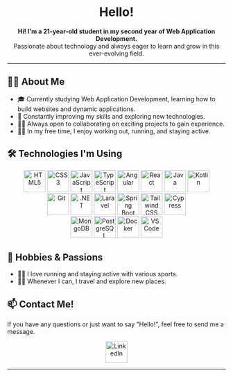 <h1 align="center">Hello!</h1>

<p align="center">
  <b>Hi! I'm a 21-year-old student in my second year of Web Application Development.</b><br/>
  Passionate about technology and always eager to learn and grow in this ever-evolving field.
</p>

<hr/>

<h2>👨‍💻 About Me</h2>
<ul>
  <li>🎓 Currently studying Web Application Development, learning how to build websites and dynamic applications.</li>
  <li>🌱 Constantly improving my skills and exploring new technologies.</li>
  <li>🧑‍🏫 Always open to collaborating on exciting projects to gain experience.</li>
  <li>🏋️‍♂️ In my free time, I enjoy working out, running, and staying active.</li>
</ul>

<h2>🛠️ Technologies I'm Using</h2>
<p align="center">
  <img src="https://cdn.jsdelivr.net/gh/devicons/devicon/icons/html5/html5-original.svg" title="HTML5" alt="HTML5" width="50"/>
  <img src="https://cdn.jsdelivr.net/gh/devicons/devicon/icons/css3/css3-original.svg" title="CSS3" alt="CSS3" width="50"/>
  <img src="https://cdn.jsdelivr.net/gh/devicons/devicon/icons/javascript/javascript-original.svg" title="JavaScript" alt="JavaScript" width="50"/>
  <img src="https://cdn.jsdelivr.net/gh/devicons/devicon/icons/typescript/typescript-original.svg" title="TypeScript" alt="TypeScript" width="50"/>
  <img src="https://cdn.jsdelivr.net/gh/devicons/devicon/icons/angularjs/angularjs-original.svg" title="Angular" alt="Angular" width="50"/>
  <img src="https://cdn.jsdelivr.net/gh/devicons/devicon/icons/react/react-original.svg" title="React" alt="React" width="50"/>
  <img src="https://cdn.jsdelivr.net/gh/devicons/devicon/icons/java/java-original.svg" title="Java" alt="Java" width="50"/>
  <img src="https://cdn.jsdelivr.net/gh/devicons/devicon/icons/kotlin/kotlin-original.svg" title="Kotlin" alt="Kotlin" width="50"/>
  <br>
  <img src="https://cdn.jsdelivr.net/gh/devicons/devicon/icons/git/git-original.svg" title="Git" alt="Git" width="50"/>
  <img src="https://cdn.jsdelivr.net/gh/devicons/devicon/icons/dot-net/dot-net-original.svg" title=".NET" alt=".NET" width="50"/>
  <img src="https://cdn.jsdelivr.net/gh/devicons/devicon/icons/laravel/laravel-original.svg" title="Laravel" alt="Laravel" width="50"/>
  <img src="https://cdn.jsdelivr.net/gh/devicons/devicon/icons/spring/spring-original.svg" title="Spring Boot" alt="Spring Boot" width="50"/>
  <img src="https://cdn.jsdelivr.net/gh/devicons/devicon/icons/tailwindcss/tailwindcss-plain.svg" title="Tailwind CSS" alt="Tailwind CSS" width="50"/>
  <img src="https://raw.githubusercontent.com/cypress-io/cypress-icons/main/src/favicon/favicon-32x32.png" title="Cypress" alt="Cypress" width="50"/>
  <br>
  <img src="https://cdn.jsdelivr.net/gh/devicons/devicon/icons/mongodb/mongodb-original.svg" title="MongoDB" alt="MongoDB" width="50"/>
  <img src="https://cdn.jsdelivr.net/gh/devicons/devicon/icons/postgresql/postgresql-original.svg" title="PostgreSQL" alt="PostgreSQL" width="50"/>
  <img src="https://cdn.jsdelivr.net/gh/devicons/devicon/icons/docker/docker-original.svg" title="Docker" alt="Docker" width="50"/>
  <img src="https://cdn.jsdelivr.net/gh/devicons/devicon/icons/vscode/vscode-original.svg" title="VS Code" alt="VS Code" width="50"/>
</p>


<h2>💪 Hobbies & Passions</h2>
<ul>
  <li>🏃‍♂️ I love running and staying active with various sports.</li>
  <li>🚴‍♂️ Whenever I can, I travel and explore new places.</li>
</ul>

<h2>📫 Contact Me!</h2>
<p>If you have any questions or just want to say "Hello!", feel free to send me a message.</p>

<p align="center">
  <a href="https://www.linkedin.com/in/raul-fern%C3%A1ndez-delgado-9a64a731b/">
    <img src="https://cdn.jsdelivr.net/gh/devicons/devicon/icons/linkedin/linkedin-original.svg" title="LinkedIn" alt="LinkedIn" width="50"/>
  </a>
</p>

<hr/>

